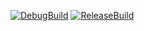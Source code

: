 [![DebugBuild](https://github.com/SakuraTaiki/CG3/actions/workflows/DebugBuild.yml/badge.svg)](https://github.com/SakuraTaiki/CG3/actions/workflows/DebugBuild.yml)
[![ReleaseBuild](https://github.com/SakuraTaiki/CG3/actions/workflows/ReleaseBuil.yml/badge.svg)](https://github.com/SakuraTaiki/CG3/actions/workflows/ReleaseBuil.yml)

